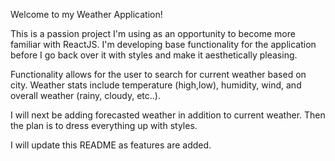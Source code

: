 Welcome to my Weather Application!

This is a passion project I'm using as an opportunity to become more familiar with ReactJS.
I'm developing base functionality for the application before I go back over it with styles and 
make it aesthetically pleasing. 

Functionality allows for the user to search for current weather based on city. Weather stats include 
temperature (high,low), humidity, wind, and overall weather (rainy, cloudy, etc..).

I will next be adding forecasted weather in addition to current weather. Then the plan is to dress everything up with styles.

I will update this README as features are added.
